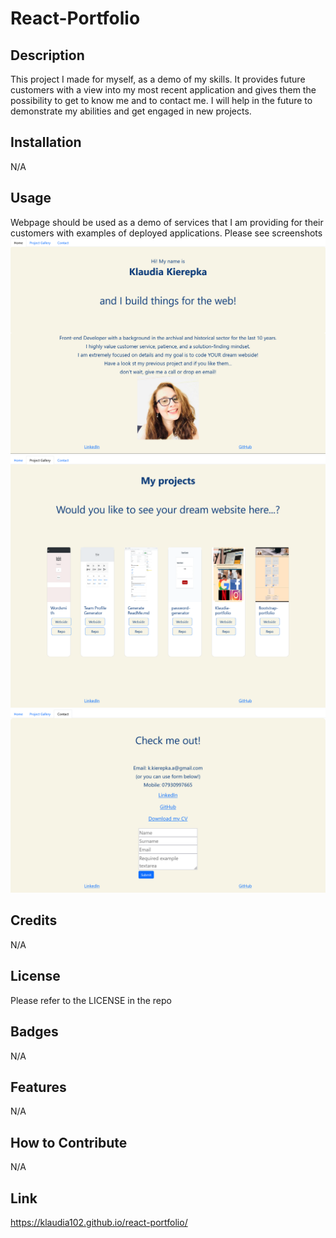 
# React-Portfolio


## Description

This project I made for myself, as a demo of my skills. It provides future customers with a view into my most recent application and gives them the possibility to get to know me and to contact me. I will help in the future to demonstrate my abilities and get engaged in new projects.


## Installation

N/A

## Usage

Webpage should be used as a demo of services that I am providing for their customers with examples of deployed applications. Please see screenshots 
![screenshot](./assets/Screenshot1.png) ![screenshot](assets/Screenshot2.png) ![screenshot](assets/Screenshot3.png)


## Credits

N/A

## License

Please refer to the LICENSE in the repo

## Badges

N/A

## Features

N/A

## How to Contribute

N/A

## Link
https://klaudia102.github.io/react-portfolio/
